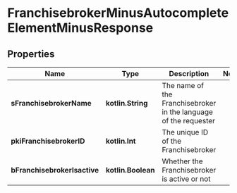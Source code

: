 
# FranchisebrokerMinusAutocompleteElementMinusResponse

## Properties
Name | Type | Description | Notes
------------ | ------------- | ------------- | -------------
**sFranchisebrokerName** | **kotlin.String** | The name of the Franchisebroker in the language of the requester | 
**pkiFranchisebrokerID** | **kotlin.Int** | The unique ID of the Franchisebroker | 
**bFranchisebrokerIsactive** | **kotlin.Boolean** | Whether the Franchisebroker is active or not | 



